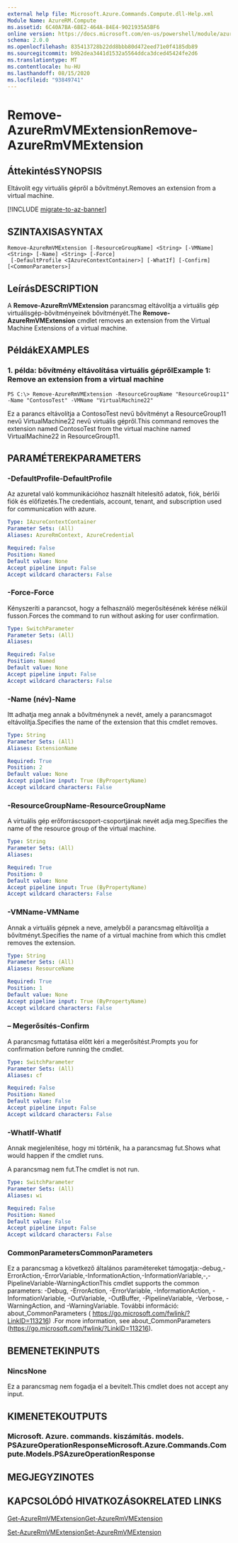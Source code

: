 ```yaml
---
external help file: Microsoft.Azure.Commands.Compute.dll-Help.xml
Module Name: AzureRM.Compute
ms.assetid: 6C40A7BA-6BE2-464A-84E4-9021935A5BF6
online version: https://docs.microsoft.com/en-us/powershell/module/azurerm.compute/remove-azurermvmextension
schema: 2.0.0
ms.openlocfilehash: 835413728b22dd8bbb80d472eed71e0f4185db89
ms.sourcegitcommit: b9b2dea3441d1532a5564ddca3dced45424fe2d6
ms.translationtype: MT
ms.contentlocale: hu-HU
ms.lasthandoff: 08/15/2020
ms.locfileid: "93849741"
---
```

# <span data-ttu-id="07c51-101">Remove-AzureRmVMExtension</span><span class="sxs-lookup"><span data-stu-id="07c51-101">Remove-AzureRmVMExtension</span></span>

## <span data-ttu-id="07c51-102">Áttekintés</span><span class="sxs-lookup"><span data-stu-id="07c51-102">SYNOPSIS</span></span>
<span data-ttu-id="07c51-103">Eltávolít egy virtuális gépről a bővítményt.</span><span class="sxs-lookup"><span data-stu-id="07c51-103">Removes an extension from a virtual machine.</span></span>

[!INCLUDE [migrate-to-az-banner](../../includes/migrate-to-az-banner.md)]

## <span data-ttu-id="07c51-104">SZINTAXISA</span><span class="sxs-lookup"><span data-stu-id="07c51-104">SYNTAX</span></span>

```
Remove-AzureRmVMExtension [-ResourceGroupName] <String> [-VMName] <String> [-Name] <String> [-Force]
 [-DefaultProfile <IAzureContextContainer>] [-WhatIf] [-Confirm] [<CommonParameters>]
```

## <span data-ttu-id="07c51-105">Leírás</span><span class="sxs-lookup"><span data-stu-id="07c51-105">DESCRIPTION</span></span>
<span data-ttu-id="07c51-106">A **Remove-AzureRmVMExtension** parancsmag eltávolítja a virtuális gép virtuálisgép-bővítményeinek bővítményét.</span><span class="sxs-lookup"><span data-stu-id="07c51-106">The **Remove-AzureRmVMExtension** cmdlet removes an extension from the Virtual Machine Extensions of a virtual machine.</span></span>

## <span data-ttu-id="07c51-107">Példák</span><span class="sxs-lookup"><span data-stu-id="07c51-107">EXAMPLES</span></span>

### <span data-ttu-id="07c51-108">1. példa: bővítmény eltávolítása virtuális gépről</span><span class="sxs-lookup"><span data-stu-id="07c51-108">Example 1: Remove an extension from a virtual machine</span></span>
```
PS C:\> Remove-AzureRmVMExtension -ResourceGroupName "ResourceGroup11" -Name "ContosoTest" -VMName "VirtualMachine22"
```

<span data-ttu-id="07c51-109">Ez a parancs eltávolítja a ContosoTest nevű bővítményt a ResourceGroup11 nevű VirtualMachine22 nevű virtuális gépről.</span><span class="sxs-lookup"><span data-stu-id="07c51-109">This command removes the extension named ContosoTest from the virtual machine named VirtualMachine22 in ResourceGroup11.</span></span>

## <span data-ttu-id="07c51-110">PARAMÉTEREK</span><span class="sxs-lookup"><span data-stu-id="07c51-110">PARAMETERS</span></span>

### <span data-ttu-id="07c51-111">-DefaultProfile</span><span class="sxs-lookup"><span data-stu-id="07c51-111">-DefaultProfile</span></span>
<span data-ttu-id="07c51-112">Az azuretal való kommunikációhoz használt hitelesítő adatok, fiók, bérlői fiók és előfizetés.</span><span class="sxs-lookup"><span data-stu-id="07c51-112">The credentials, account, tenant, and subscription used for communication with azure.</span></span>

```yaml
Type: IAzureContextContainer
Parameter Sets: (All)
Aliases: AzureRmContext, AzureCredential

Required: False
Position: Named
Default value: None
Accept pipeline input: False
Accept wildcard characters: False
```

### <span data-ttu-id="07c51-113">-Force</span><span class="sxs-lookup"><span data-stu-id="07c51-113">-Force</span></span>
<span data-ttu-id="07c51-114">Kényszeríti a parancsot, hogy a felhasználó megerősítésének kérése nélkül fusson.</span><span class="sxs-lookup"><span data-stu-id="07c51-114">Forces the command to run without asking for user confirmation.</span></span>

```yaml
Type: SwitchParameter
Parameter Sets: (All)
Aliases: 

Required: False
Position: Named
Default value: None
Accept pipeline input: False
Accept wildcard characters: False
```

### <span data-ttu-id="07c51-115">-Name (név)</span><span class="sxs-lookup"><span data-stu-id="07c51-115">-Name</span></span>
<span data-ttu-id="07c51-116">Itt adhatja meg annak a bővítménynek a nevét, amely a parancsmagot eltávolítja.</span><span class="sxs-lookup"><span data-stu-id="07c51-116">Specifies the name of the extension that this cmdlet removes.</span></span>

```yaml
Type: String
Parameter Sets: (All)
Aliases: ExtensionName

Required: True
Position: 2
Default value: None
Accept pipeline input: True (ByPropertyName)
Accept wildcard characters: False
```

### <span data-ttu-id="07c51-117">-ResourceGroupName</span><span class="sxs-lookup"><span data-stu-id="07c51-117">-ResourceGroupName</span></span>
<span data-ttu-id="07c51-118">A virtuális gép erőforráscsoport-csoportjának nevét adja meg.</span><span class="sxs-lookup"><span data-stu-id="07c51-118">Specifies the name of the resource group of the virtual machine.</span></span>

```yaml
Type: String
Parameter Sets: (All)
Aliases: 

Required: True
Position: 0
Default value: None
Accept pipeline input: True (ByPropertyName)
Accept wildcard characters: False
```

### <span data-ttu-id="07c51-119">-VMName</span><span class="sxs-lookup"><span data-stu-id="07c51-119">-VMName</span></span>
<span data-ttu-id="07c51-120">Annak a virtuális gépnek a neve, amelyből a parancsmag eltávolítja a bővítményt.</span><span class="sxs-lookup"><span data-stu-id="07c51-120">Specifies the name of a virtual machine from which this cmdlet removes the extension.</span></span>

```yaml
Type: String
Parameter Sets: (All)
Aliases: ResourceName

Required: True
Position: 1
Default value: None
Accept pipeline input: True (ByPropertyName)
Accept wildcard characters: False
```

### <span data-ttu-id="07c51-121">– Megerősítés</span><span class="sxs-lookup"><span data-stu-id="07c51-121">-Confirm</span></span>
<span data-ttu-id="07c51-122">A parancsmag futtatása előtt kéri a megerősítést.</span><span class="sxs-lookup"><span data-stu-id="07c51-122">Prompts you for confirmation before running the cmdlet.</span></span>

```yaml
Type: SwitchParameter
Parameter Sets: (All)
Aliases: cf

Required: False
Position: Named
Default value: False
Accept pipeline input: False
Accept wildcard characters: False
```

### <span data-ttu-id="07c51-123">-WhatIf</span><span class="sxs-lookup"><span data-stu-id="07c51-123">-WhatIf</span></span>
<span data-ttu-id="07c51-124">Annak megjelenítése, hogy mi történik, ha a parancsmag fut.</span><span class="sxs-lookup"><span data-stu-id="07c51-124">Shows what would happen if the cmdlet runs.</span></span>

<span data-ttu-id="07c51-125">A parancsmag nem fut.</span><span class="sxs-lookup"><span data-stu-id="07c51-125">The cmdlet is not run.</span></span>

```yaml
Type: SwitchParameter
Parameter Sets: (All)
Aliases: wi

Required: False
Position: Named
Default value: False
Accept pipeline input: False
Accept wildcard characters: False
```

### <span data-ttu-id="07c51-126">CommonParameters</span><span class="sxs-lookup"><span data-stu-id="07c51-126">CommonParameters</span></span>
<span data-ttu-id="07c51-127">Ez a parancsmag a következő általános paramétereket támogatja:-debug,-ErrorAction,-ErrorVariable,-InformationAction,-InformationVariable,-,-PipelineVariable-WarningAction</span><span class="sxs-lookup"><span data-stu-id="07c51-127">This cmdlet supports the common parameters: -Debug, -ErrorAction, -ErrorVariable, -InformationAction, -InformationVariable, -OutVariable, -OutBuffer, -PipelineVariable, -Verbose, -WarningAction, and -WarningVariable.</span></span> <span data-ttu-id="07c51-128">További információ: about_CommonParameters ( https://go.microsoft.com/fwlink/?LinkID=113216) .</span><span class="sxs-lookup"><span data-stu-id="07c51-128">For more information, see about_CommonParameters (https://go.microsoft.com/fwlink/?LinkID=113216).</span></span>

## <span data-ttu-id="07c51-129">BEMENETEK</span><span class="sxs-lookup"><span data-stu-id="07c51-129">INPUTS</span></span>

### <span data-ttu-id="07c51-130">Nincs</span><span class="sxs-lookup"><span data-stu-id="07c51-130">None</span></span>
<span data-ttu-id="07c51-131">Ez a parancsmag nem fogadja el a bevitelt.</span><span class="sxs-lookup"><span data-stu-id="07c51-131">This cmdlet does not accept any input.</span></span>

## <span data-ttu-id="07c51-132">KIMENETEK</span><span class="sxs-lookup"><span data-stu-id="07c51-132">OUTPUTS</span></span>

### <span data-ttu-id="07c51-133">Microsoft. Azure. commands. kiszámítás. models. PSAzureOperationResponse</span><span class="sxs-lookup"><span data-stu-id="07c51-133">Microsoft.Azure.Commands.Compute.Models.PSAzureOperationResponse</span></span>

## <span data-ttu-id="07c51-134">MEGJEGYZI</span><span class="sxs-lookup"><span data-stu-id="07c51-134">NOTES</span></span>

## <span data-ttu-id="07c51-135">KAPCSOLÓDÓ HIVATKOZÁSOK</span><span class="sxs-lookup"><span data-stu-id="07c51-135">RELATED LINKS</span></span>

[<span data-ttu-id="07c51-136">Get-AzureRmVMExtension</span><span class="sxs-lookup"><span data-stu-id="07c51-136">Get-AzureRmVMExtension</span></span>](./Get-AzureRmVMExtension.md)

[<span data-ttu-id="07c51-137">Set-AzureRmVMExtension</span><span class="sxs-lookup"><span data-stu-id="07c51-137">Set-AzureRmVMExtension</span></span>](./Set-AzureRmVMExtension.md)


